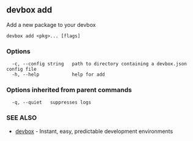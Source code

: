 ## devbox add

Add a new package to your devbox

```
devbox add <pkg>... [flags]
```

### Options

```
  -c, --config string   path to directory containing a devbox.json config file
  -h, --help            help for add
```

### Options inherited from parent commands

```
  -q, --quiet   suppresses logs
```

### SEE ALSO

* [devbox](devbox.md)	 - Instant, easy, predictable development environments

